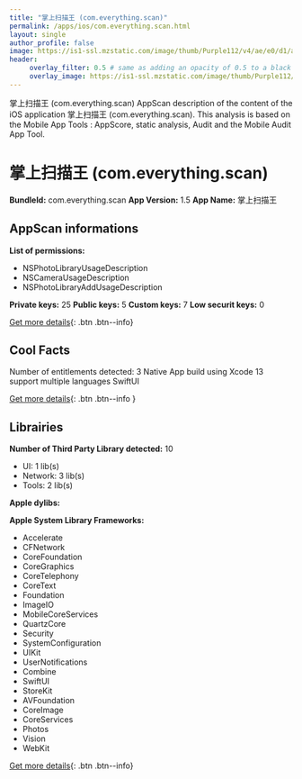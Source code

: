 ```yaml
---
title: "掌上扫描王 (com.everything.scan)"
permalink: /apps/ios/com.everything.scan.html
layout: single
author_profile: false
image: https://is1-ssl.mzstatic.com/image/thumb/Purple112/v4/ae/e0/d1/aee0d1aa-0ecb-205c-9ab3-1029591ae172/AppIcon-1x_U007emarketing-0-5-0-85-220.png/512x512bb.jpg
header: 
     overlay_filter: 0.5 # same as adding an opacity of 0.5 to a black background
     overlay_image: https://is1-ssl.mzstatic.com/image/thumb/Purple112/v4/ae/e0/d1/aee0d1aa-0ecb-205c-9ab3-1029591ae172/AppIcon-1x_U007emarketing-0-5-0-85-220.png/512x512bb.jpg
---
```

掌上扫描王 (com.everything.scan) AppScan description of the content of the iOS application 掌上扫描王 (com.everything.scan). This analysis is based on the Mobile App Tools : AppScore, static analysis, Audit and the Mobile Audit App Tool.

# 掌上扫描王 (com.everything.scan)

**BundleId:** com.everything.scan
**App Version:** 1.5
**App Name:** 掌上扫描王


## AppScan informations 

**List of permissions:** 
- NSPhotoLibraryUsageDescription
- NSCameraUsageDescription
- NSPhotoLibraryAddUsageDescription
  
  
**Private keys:** 25
**Public keys:** 5
**Custom keys:** 7
**Low securit keys:** 0
  
[Get more details](/pricing.html){: .btn .btn--info}

## Cool Facts

Number of entitlements detected: 3
Native App
build using Xcode 13
support multiple languages
SwiftUI
  
[Get more details](/pricing.html){: .btn .btn--info }

## Librairies 
**Number of Third Party Library detected:** 10
- UI: 1 lib(s)
- Network: 3 lib(s)
- Tools: 2 lib(s)


**Apple dylibs:**


**Apple System Library Frameworks:**
- Accelerate
- CFNetwork
- CoreFoundation
- CoreGraphics
- CoreTelephony
- CoreText
- Foundation
- ImageIO
- MobileCoreServices
- QuartzCore
- Security
- SystemConfiguration
- UIKit
- UserNotifications
- Combine
- SwiftUI
- StoreKit
- AVFoundation
- CoreImage
- CoreServices
- Photos
- Vision
- WebKit


  
[Get more details](/pricing.html){: .btn .btn--info}

